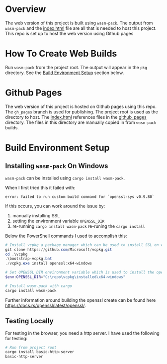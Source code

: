 # Overview
The web version of this project is built using `wasm-pack`. The output from `wasm-pack` and the 
[index.html](../index.html) file are all that is needed to host this project. This repo is set up to 
host the web version using Github pages 

# How To Create Web Builds
Run `wasm-pack` from the project root. The output will appear in the `pkg` directory. See the 
[Build Environment Setup](#build-environment-setup) section below.

# Github Pages
The web version of this project is hosted on Github pages using this repo. The `gh_pages` branch is 
used for publishing. The project root is used as the directory to host. The 
[index.html](../index.html) references files in the [github_pages](../github_pages) directory. The 
files in this directory are manually copied in from `wasm-pack` builds.

# Build Environment Setup

## Installing `wasm-pack` On Windows
`wasm-pack` can be installed using `cargo install wasm-pack`. 

When I first tried this it failed with: 

```plaintext
error: failed to run custom build command for `openssl-sys v0.9.80`
```

If this occurs, you can work around the issue by:

1. manually installing SSL
2. setting the environment variable `OPENSSL_DIR`
3. re-running `cargo install wasm-pack`
re-runing the `cargo install`

Below the PowerShell commands I used to accomplish this:

```powershell
# Install vcpkg a package manager which can be used to install SSL on windows
git clone https://github.com/Microsoft/vcpkg.git
cd .\vcpkg
.\bootstrap-vcpkg.bat
./vcpkg.exe install openssl:x64-windows

# Set OPENSSL_DIR environment variable which is used to install the openssl crate
$env:OPENSSL_DIR="C:\repo\vcpkg\installed\x64-windows"

# Install wasm-pack with cargo
cargo install wasm-pack
```

Further information around building the openssl create can be found here 
https://docs.rs/openssl/latest/openssl/.

## Testing Locally
For testing in the browser, you need a http server. I have used the following for testing:

```powershell
# Run from project root
cargo install basic-http-server
basic-http-server
```
